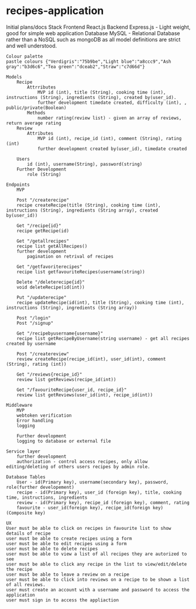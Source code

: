 # recipes-application
Initial plans/docs
    Stack
        Frontend
            React.js
        Backend
            Express.js
            - Light weight, good for simple web application
        Database
            MySQL
            - Relational Database rather than a NoSQL such as mongoDB as all model definitions are strict and well understood.

    Colour palette
    pastle colours {"Verdigris":"75b9be","Light blue":"a8ccc9","Ash gray":"b3d6c6","Tea green":"dceab2","Straw":"c7d66d"}

    Models
        Recipe
            Attrributes
                MVP id (int), title (String), cooking time (int), instructions (String), ingredients (String), created by(user_id). 
                further development timedate created, difficulty (int), , public/private(Boolean)
            Methods
                number rating(review list) - given an array of reviews, return average rating
        Review
            Attributes
                MVP id (int), recipe_id (int), comment (String), rating (int)
                further development created by(user_id), timedate created
        
        Users
            id (int), username(String), password(string)
        Further Development
            role (String)

    Endpoints
        MVP

        Post "/createrecipe"
        recipe createRecipe(title (String), cooking time (int), instructions (String), ingredients (String array), created by(user_id))

        Get "/recipe{id}"
        recipe getRecipe(id)

        Get "/getallrecipes"
        recipe list getAllRecipes()
        further development
            pagination on retrival of recipes

        Get "/getfavoriterecipes"
        recipe list getfavouriteRecipes(username(string))

        Delete "/deleterecipe{id}"
        void deleteRecipe(id(int))

        Put "/updaterecipe"
        recipe updateRecipe(id(int), title (String), cooking time (int), instructions (String), ingredients (String array))

        Post "/login"
        Post "/signup"

        Get "/recipebyusername{username}"
        recipe list getRecipeByUsername(string username) - get all recipes created by username

        Post "/createreview"
        review createRecipe(recipe_id(int), user_id(int), comment (String), rating (int))

        Get "/reviews{recipe_id}"
        review list getReviews(recipe_id(int))

        Get "/favouriteRecipe{user_id, recipe_id}"
        review list getReviews(user_id(int), recipe_id(int))

    Middleware
        MVP
        webtoken verification
        Error handling
        logging

        Further development
        logging to database or external file

    Service layer 
        further development 
        authorization - control access recipes, only allow editing/deleting of others users recipes by admin role.
    
    Database Tables
        User - id(Primary key), username(secondary key), password, role(further developement)
        recipe - id(Primary key), user_id (foreign key), title, cooking time, instructions, ingredients
        review - id(Primary key), recipe_id (foreign key), comment, rating
        favourite - user_id(foreign key), recipe_id(foreign key) (Composite key)

    UX
    User must be able to click on recipes in favourite list to show details of recipe
    user must be able to create recipes using a form
    user must be able to edit recipes using a form
    user must be able to delete recipes
    user must be able to view a list of all recipes they are autorized to see
    user must be able to click any recipe in the list to view/edit/delete the recipe
    user must be able to leave a review on a recipe
    user must be able to click into reviews on a recipe to be shown a list of all reviews.
    user must create an account with a username and password to access the application 
    user must sign in to access the appliaction





